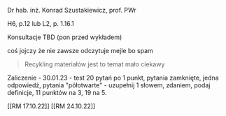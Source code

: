 Dr hab. inż. Konrad Szustakiewicz, prof. PWr

H6, p.12 lub L2, p. 1.16.1

Konsultacje TBD (pon przed wykładem)

coś jojczy że nie zawsze odczytuje mejle bo spam

> Recykling materiałów jest to temat mało ciekawy

Zaliczenie - 30.01.23 - test 20 pytań po 1 punkt, pytania zamknięte, jedna odpowiedź, pytania "półotwarte" - uzupełnij 1 słowem, zdaniem, podaj definicje, 11 punktów na 3, 19 na 5.

[[RM 17.10.22]] 
[[RM 24.10.22]]
